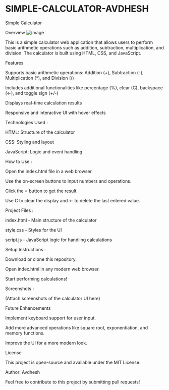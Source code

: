 # SIMPLE-CALCULATOR-AVDHESH
Simple Calculator

Overview
![image](https://github.com/user-attachments/assets/7fa45c32-e7e7-49a3-9a49-a91751ce105e)



This is a simple calculator web application that allows users to perform basic arithmetic operations such as addition, subtraction, multiplication, and division. The calculator is built using HTML, CSS, and JavaScript.

Features

Supports basic arithmetic operations: Addition (+), Subtraction (-), Multiplication (*), and Division (/)

Includes additional functionalities like percentage (%), clear (C), backspace (←), and toggle sign (+/-)

Displays real-time calculation results

Responsive and interactive UI with hover effects

Technologies Used :

HTML: Structure of the calculator

CSS: Styling and layout

JavaScript: Logic and event handling

How to Use :

Open the index.html file in a web browser.

Use the on-screen buttons to input numbers and operations.

Click the = button to get the result.

Use C to clear the display and ← to delete the last entered value.

Project Files :

index.html - Main structure of the calculator

style.css - Styles for the UI

script.js - JavaScript logic for handling calculations

Setup Instructions : 

Download or clone this repository.

Open index.html in any modern web browser.

Start performing calculations!

Screenshots :

(Attach screenshots of the calculator UI here)

Future Enhancements

Implement keyboard support for user input.

Add more advanced operations like square root, exponentiation, and memory functions.

Improve the UI for a more modern look.

License

This project is open-source and available under the MIT License.

Author: Avdhesh

Feel free to contribute to this project by submitting pull requests!
